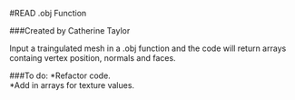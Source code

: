 #READ .obj Function

###Created by Catherine Taylor

Input a traingulated mesh in a .obj function and the code will return arrays containg vertex position, normals and faces.

###To do:
*Refactor code.  
*Add in arrays for texture values.
